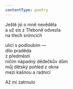 ```yaml
---
contentType: poetry
---
```


<section>

Ještě jsi o mně nevěděla  
a už sis z Třeboně odvezla  
na třech snímcích

ulici s podloubím —  
dílo praděda  
z předměstí  
ničím nápadný dědečkův dům  
můj dětský pohled z okna  
mezi kašnou a radnicí

</section>

<section>

Až mi zatrnulo

</section>
